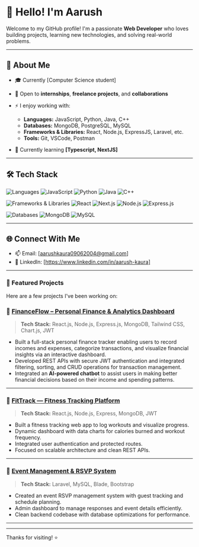 # 👋 Hello! I'm Aarush

Welcome to my GitHub profile! I'm a passionate **Web Developer** who loves building projects, learning new technologies, and solving real-world problems.

---

## 🚀 About Me

- 🎓 Currently [Computer Science student]
- 💼 Open to **internships**, **freelance projects**, and **collaborations**
- ⚡ I enjoy working with:
  - **Languages:**  JavaScript, Python, Java, C++
  - **Databases:** MongoDB, PostgreSQL, MySQL
  - **Frameworks & Libraries:** React, Node.js, ExpressJS, Laravel, etc.
  - **Tools:**  Git, VSCode, Postman
    
- 🧠 Currently learning **[Typescript, NextJS]**

---

## 🛠️ Tech Stack

![Languages](https://img.shields.io/badge/-Languages-black?style=flat-square)
![JavaScript](https://img.shields.io/badge/-JavaScript-F7DF1E?style=flat-square&logo=javascript&logoColor=black)
![Python](https://img.shields.io/badge/-Python-3776AB?style=flat-square&logo=python&logoColor=white)
![Java](https://img.shields.io/badge/-Java-007396?style=flat-square&logo=java&logoColor=white)
![C++](https://img.shields.io/badge/-C++-00599C?style=flat-square&logo=cplusplus&logoColor=white)

![Frameworks & Libraries](https://img.shields.io/badge/-Frameworks%20&%20Libraries-black?style=flat-square)
![React](https://img.shields.io/badge/-React-20232A?style=flat-square&logo=react)
![Next.js](https://img.shields.io/badge/-Next.js-000000?style=flat-square&logo=nextdotjs&logoColor=white)
![Node.js](https://img.shields.io/badge/-Node.js-339933?style=flat-square&logo=nodedotjs&logoColor=white)
![Express.js](https://img.shields.io/badge/-Express.js-000000?style=flat-square&logo=express&logoColor=white)

![Databases](https://img.shields.io/badge/-Databases-black?style=flat-square)
![MongoDB](https://img.shields.io/badge/-MongoDB-47A248?style=flat-square&logo=mongodb&logoColor=white)
![MySQL](https://img.shields.io/badge/-MySQL-4479A1?style=flat-square&logo=mysql&logoColor=white)

---

## 🌐 Connect With Me

- 📫 Email: [aarushkaura09062004@gmail.com]
- 💼 LinkedIn: [https://www.linkedin.com/in/aarush-kaura]

---

### 🚀 Featured Projects
Here are a few projects I've been working on:

### 🔗 [FinanceFlow – Personal Finance & Analytics Dashboard](https://github.com/Aarush85/finance-flow)  
> **Tech Stack:** React.js, Node.js, Express.js, MongoDB, Tailwind CSS, Chart.js, JWT  
- Built a full-stack personal finance tracker enabling users to record incomes and expenses, categorize transactions, and visualize financial insights via an interactive dashboard.  
- Developed REST APIs with secure JWT authentication and integrated filtering, sorting, and CRUD operations for transaction management.  
- Integrated an **AI-powered chatbot** to assist users in making better financial decisions based on their income and spending patterns.

---

### 🔗 [FitTrack — Fitness Tracking Platform](https://github.com/Aarush85/fittrack)
> **Tech Stack:** React.js, Node.js, Express, MongoDB, JWT  
- Built a fitness tracking web app to log workouts and visualize progress.
- Dynamic dashboard with data charts for calories burned and workout frequency.
- Integrated user authentication and protected routes.
- Focused on scalable architecture and clean REST APIs.

---

### 🔗 [Event Management & RSVP System](https://github.com/Aarush85/event-management-system-with-RSVP-tracking)
> **Tech Stack:** Laravel, MySQL, Blade, Bootstrap  
- Created an event RSVP management system with guest tracking and schedule planning.
- Admin dashboard to manage responses and event details efficiently.
- Clean backend codebase with database optimizations for performance.
  
---


---

Thanks for visiting! ⭐️
